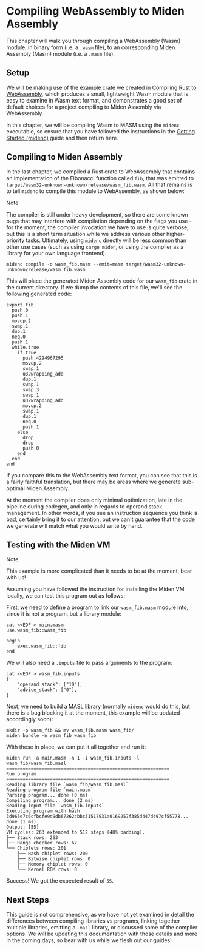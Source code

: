# Compiling WebAssembly to Miden Assembly

This chapter will walk you through compiling a WebAssembly (Wasm) module, in binary form 
(i.e. a `.wasm` file), to an corresponding Miden Assembly (Masm) module (i.e. a `.masm` file).

## Setup

We will be making use of the example crate we created in [Compiling Rust to WebAssembly](rust_to_wasm.md), 
which produces a small, lightweight Wasm module that is easy to examine in Wasm 
text format, and demonstrates a good set of default choices for a project compiling 
to Miden Assembly via WebAssembly.

In this chapter, we will be compiling Wasm to MASM using the `midenc` executable, so ensure that
you have followed the instructions in the [Getting Started (midenc)](../usage/midenc.md) guide 
and then return here.

## Compiling to Miden Assembly

In the last chapter, we compiled a Rust crate to WebAssembly that contains an implementation
of the Fibonacci function called `fib`, that was emitted to `target/wasm32-unknown-unknown/release/wasm_fib.wasm`.
All that remains is to tell `midenc` to compile this module to WebAssembly, as shown below:

> [!NOTE] 
> The compiler is still under heavy development, so there are some known bugs that
> may interfere with compilation depending on the flags you use - for the moment, the compiler
> invocation we have to use is quite verbose, but this is a short term situation while we 
> address various other higher-priority tasks. Ultimately, using `midenc` directly will be
> less common than other use cases (such as using `cargo miden`, or using the compiler as a
> library for your own language frontend).

    midenc compile -o wasm_fib.masm --emit=masm target/wasm32-unknown-unknown/release/wasm_fib.wasm
    
This will place the generated Miden Assembly code for our `wasm_fib` crate in the current directory.
If we dump the contents of this file, we'll see the following generated code:

```
export.fib
  push.0
  push.1
  movup.2
  swap.1
  dup.1
  neq.0
  push.1
  while.true
    if.true
      push.4294967295
      movup.2
      swap.1
      u32wrapping_add
      dup.1
      swap.1
      swap.3
      swap.1
      u32wrapping_add
      movup.2
      swap.1
      dup.1
      neq.0
      push.1
    else
      drop
      drop
      push.0
    end
  end
end
```

If you compare this to the WebAssembly text format, you can see that this is a fairly
faithful translation, but there may be areas where we generate sub-optimal Miden Assembly. 

At the moment the compiler does only minimal optimization, late in the pipeline during codegen,
and only in regards to operand stack management. In other words, if you see an instruction
sequence you think is bad, certainly bring it to our attention, but we can't guarantee that
the code we generate will match what you would write by hand.

## Testing with the Miden VM

> [!NOTE] 
> This example is more complicated than it needs to be at the moment, bear with us!

Assuming you have followed the instruction for installing the Miden VM locally,
we can test this program out as follows:

First, we need to define a program to link our `wasm_fib.masm` module into, since 
it is not a program, but a library module:

    cat <<EOF > main.masm
    use.wasm_fib::wasm_fib
    
    begin
        exec.wasm_fib::fib
    end
    
We will also need a `.inputs` file to pass arguments to the program:

    cat <<EOF > wasm_fib.inputs
    {
        "operand_stack": ["10"],
        "advice_stack": ["0"],
    }
    
Next, we need to build a MASL library (normally `midenc` would do this, but there is a bug
blocking it at the moment, this example will be updated accordingly soon):

    mkdir -p wasm_fib && mv wasm_fib.masm wasm_fib/
    miden bundle -n wasm_fib wasm_fib

With these in place, we can put it all together and run it:

    miden run -a main.masm -n 1 -i wasm_fib.inputs -l wasm_fib/wasm_fib.masl
    ============================================================
    Run program
    ============================================================
    Reading library file `wasm_fib/wasm_fib.masl`
    Reading program file `main.masm`
    Parsing program... done (0 ms)
    Compiling program... done (2 ms)
    Reading input file `wasm_fib.inputs`
    Executing program with hash 3d965e7c6cfbcfe9d9db67262cbbc31517931a0169257f385d447d497cf55778... done (1 ms)
    Output: [55]
    VM cycles: 263 extended to 512 steps (48% padding).
    ├── Stack rows: 263
    ├── Range checker rows: 67
    └── Chiplets rows: 201
        ├── Hash chiplet rows: 200
        ├── Bitwise chiplet rows: 0
        ├── Memory chiplet rows: 0
        └── Kernel ROM rows: 0


Success! We got the expected result of `55`.


## Next Steps

This guide is not comprehensive, as we have not yet examined in detail the differences between 
compiling libraries vs programs, linking together multiple libraries, emitting a `.masl` library,
or discussed some of the compiler options. We will be updating this documentation with those
details and more in the coming days, so bear with us while we flesh out our guides!
